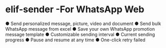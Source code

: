 # elif-sender -For WhatsApp Web
● Send personalized message, picture, video and document
● Send bulk WhatsApp message from excel
● Save your own WhatsApp promotion message template
● Customizable sending interval
● Current sending progress
● Pause and resume at any time
● One-click retry failed
